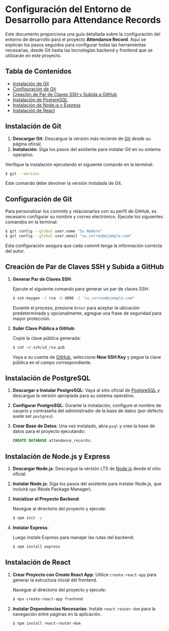 # Configuración del Entorno de Desarrollo para Attendance Records

Este documento proporciona una guía detallada sobre la configuración del entorno de desarrollo para el proyecto **Attendance Record**. Aquí se explican los pasos seguidos para configurar todas las herramientas necesarias, desde Git hasta las tecnologías backend y frontend que se utilizarán en este proyecto.

## Tabla de Contenidos
- [Instalación de Git](#instalación-de-git)
- [Configuración de Git](#configuración-de-git)
- [Creación de Par de Claves SSH y Subida a GitHub](#creación-de-par-de-claves-ssh-y-subida-a-github)
- [Instalación de PostgreSQL](#instalación-de-postgresql)
- [Instalación de Node.js y Express](#instalación-de-nodejs-y-express)
- [Instalación de React](#instalación-de-react)

## Instalación de Git
1. **Descargar Git**: Descargue la versión más reciente de [Git](https://git-scm.com/downloads) desde su página oficial.
2. **Instalación**: Siga los pasos del asistente para instalar Git en su sistema operativo.

Verifique la instalación ejecutando el siguiente comando en la terminal:

```bash
$ git --version
```

Este comando debe devolver la versión instalada de Git.

## Configuración de Git
Para personalizar los commits y relacionarlos con su perfil de GitHub, es necesario configurar su nombre y correo electrónico. Ejecute los siguientes comandos en la terminal:

```bash
$ git config --global user.name "Su Nombre"
$ git config --global user.email "su_correo@ejemplo.com"
```

Esta configuración asegura que cada commit tenga la información correcta del autor.

## Creación de Par de Claves SSH y Subida a GitHub
1. **Generar Par de Claves SSH**:

   Ejecute el siguiente comando para generar un par de claves SSH:

   ```bash
   $ ssh-keygen -t rsa -b 4096 -C "su_correo@ejemplo.com"
   ```

   Durante el proceso, presione `Enter` para aceptar la ubicación predeterminada y opcionalmente, agregue una frase de seguridad para mayor protección.

2. **Subir Clave Pública a GitHub**:

   Copie la clave pública generada:

   ```bash
   $ cat ~/.ssh/id_rsa.pub
   ```

   Vaya a su cuenta de [GitHub](https://github.com/settings/keys), seleccione **New SSH Key** y pegue la clave pública en el campo correspondiente.

## Instalación de PostgreSQL
1. **Descargar e Instalar PostgreSQL**: Vaya al sitio oficial de [PostgreSQL](https://www.postgresql.org/download/) y descargue la versión apropiada para su sistema operativo.
2. **Configurar PostgreSQL**: Durante la instalación, configure el nombre de usuario y contraseña del administrador de la base de datos (por defecto suele ser `postgres`).
3. **Crear Base de Datos**: Una vez instalado, abra `psql` y cree la base de datos para el proyecto ejecutando:

   ```sql
   CREATE DATABASE attendance_records;
   ```

## Instalación de Node.js y Express
1. **Descargar Node.js**: Descargue la versión LTS de [Node.js](https://nodejs.org/en/download/) desde el sitio oficial.
2. **Instalar Node.js**: Siga los pasos del asistente para instalar Node.js, que incluirá `npm` (Node Package Manager).
3. **Inicializar el Proyecto Backend**:

   Navegue al directorio del proyecto y ejecute:

   ```bash
   $ npm init -y
   ```

4. **Instalar Express**:

   Luego instale Express para manejar las rutas del backend:

   ```bash
   $ npm install express
   ```

## Instalación de React
1. **Crear Proyecto con Create React App**: Utilice `create-react-app` para generar la estructura inicial del frontend.

   Navegue al directorio del proyecto y ejecute:

   ```bash
   $ npx create-react-app frontend
   ```

2. **Instalar Dependencias Necesarias**: Instale `react-router-dom` para la navegación entre páginas en la aplicación.

   ```bash
   $ npm install react-router-dom
   ```
